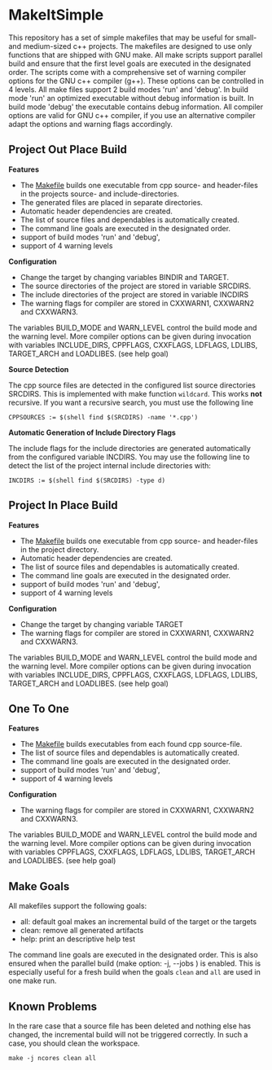 # MakeItSimple

This repository has a set of simple makefiles that may be useful for small- and medium-sized 
c++ projects. The makefiles are designed to use only functions that are shipped with GNU make. 
All make scripts support parallel build and ensure that the first level goals are executed in the designated order. 
The scripts come with a comprehensive set of warning compiler options for the GNU c++ compiler (g++). These options can be 
controlled in 4 levels. 
All make files support 2 build modes 'run' and 'debug'. In build mode 'run' an optimized executable without debug 
information is built. In build mode 'debug' the executable contains debug information. All compiler options are valid 
for GNU c++ compiler, if you use an alternative compiler adapt the options and warning flags accordingly.

## Project Out Place Build

**Features**

* The [Makefile](ProjectOutPlaceBuild/Makefile) builds one executable from cpp source- and header-files in the projects source- and include-directories.
* The generated files are placed in separate directories.
* Automatic header dependencies are created.
* The list of source files and dependables is automatically created.
* The command line goals are executed in the designated order.
* support of build modes 'run' and 'debug',
* support of 4 warning levels

**Configuration**

* Change the target by changing variables BINDIR and TARGET.
* The source directories of the project are stored in variable SRCDIRS.
* The include directories of the project are stored in variable INCDIRS
* The warning flags for compiler are stored in CXXWARN1, CXXWARN2 and CXXWARN3.

The variables BUILD_MODE and WARN_LEVEL control the build mode and the warning level. 
More compiler options can be given during invocation with variables INCLUDE_DIRS, CPPFLAGS, CXXFLAGS, LDFLAGS, LDLIBS,  TARGET_ARCH and LOADLIBES.
(see help goal)

**Source Detection**

The cpp source files are detected in the configured list source directories SRCDIRS. This is implemented with make function 
`wildcard`. This works **not** recursive.
If you want a recursive search, you must use the following line

`CPPSOURCES := $(shell find $(SRCDIRS) -name '*.cpp')`

**Automatic Generation of Include Directory Flags**

The include flags for the include directories are generated automatically from the configured variable INCDIRS. 
You may use the following line to detect the list of the project internal include directories with:

`INCDIRS := $(shell find $(SRCDIRS) -type d)`

## Project In Place Build

**Features**

* The [Makefile](ProjectInPlaceBuild/Makefile) builds one executable from cpp source- and header-files in the project directory.
* Automatic header dependencies are created.
* The list of source files and dependables is automatically created.
* The command line goals are executed in the designated order.
* support of build modes 'run' and 'debug',
* support of 4 warning levels

**Configuration**

* Change the target by changing variable TARGET
* The warning flags for compiler are stored in CXXWARN1, CXXWARN2 and CXXWARN3.

The variables BUILD_MODE and WARN_LEVEL control the build mode and the warning level. 
More compiler options can be given during invocation with variables INCLUDE_DIRS, CPPFLAGS, CXXFLAGS, LDFLAGS, LDLIBS, 
TARGET_ARCH and LOADLIBES.
(see help goal)

## One To One

**Features**

* The [Makefile](OneToOne/Makefile) builds executables from each found cpp source-file.
* The list of source files and dependables is automatically created.
* The command line goals are executed in the designated order.
* support of build modes 'run' and 'debug',
* support of 4 warning levels

**Configuration**

* The warning flags for compiler are stored in CXXWARN1, CXXWARN2 and CXXWARN3.

The variables BUILD_MODE and WARN_LEVEL control the build mode and the warning level. 
More compiler options can be given during invocation with variables CPPFLAGS, CXXFLAGS, LDFLAGS, LDLIBS, 
TARGET_ARCH and LOADLIBES.
(see help goal)

## Make Goals

All makefiles support the following goals:
* all: default goal makes an incremental build of the target or the targets
* clean: remove all generated artifacts
* help: print an descriptive help test

The command line goals are executed in the designated order. This is also ensured when the parallel build 
(make option: -j, --jobs ) is enabled. This is especially useful for a fresh build when the goals `clean` and `all` 
are used in one make run.

## Known Problems

In the rare case that a source file has been deleted and nothing else has changed, the incremental build 
will not be triggered correctly. In such a case, you should clean the workspace.

`make -j ncores clean all`
